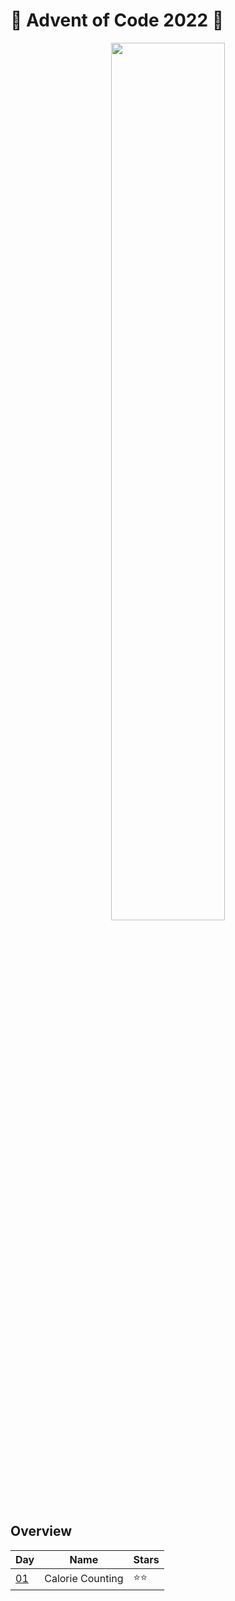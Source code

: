 # 🎄 Advent of Code 2022 🎄

<p align="center"><img style="height:60%; width: auto;" src="https://i.giphy.com/media/BpGWitbFZflfSUYuZ9/giphy.webp"/></p>

## Overview
| Day                                        | Name | Stars |
| ------------------------------------------ | ---- | ----- |
| [01](https://adventofcode.com/2022/day/1)  |   Calorie Counting   |  ⭐⭐  |